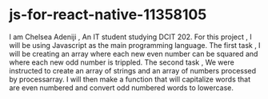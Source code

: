 # js-for-react-native-11358105
I am Chelsea Adeniji , An IT student studying DCIT 202.
For this project , I will be using Javascript as the main programming language.
The first task , I will be creating an array where  each new even number can be squared and where each new  odd number is trippled.
The second task , We were instructed to create an array of strings and an array of numbers processed by processarray. I will then make a function that will capitalize words that are even numbered and convert odd numbered words to lowercase.
